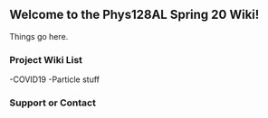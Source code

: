 ## Welcome to the Phys128AL Spring 20 Wiki!

Things go here.

### Project Wiki List
-COVID19
-Particle stuff


### Support or Contact

